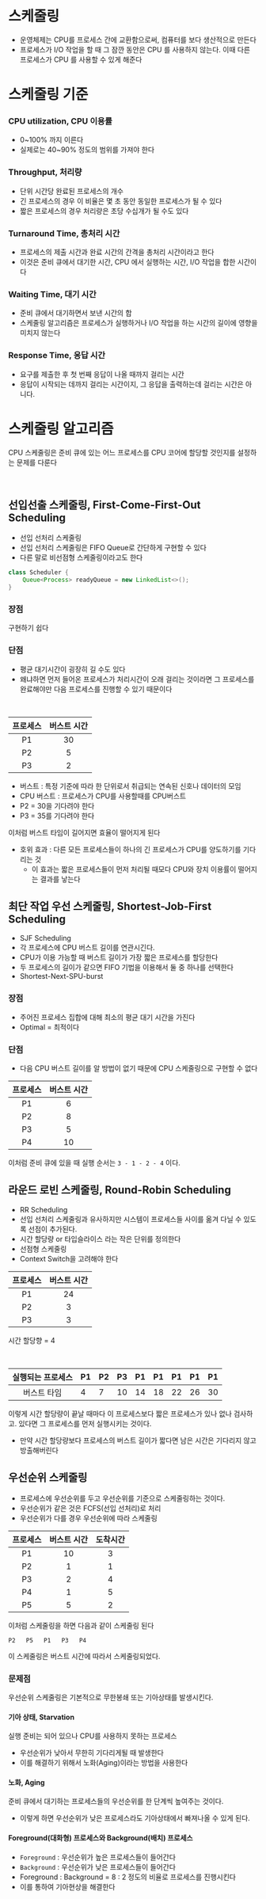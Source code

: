 # 스케줄링

* 운영체제는 CPU를 프로세스 간에 교환함으로써, 컴퓨터를 보다 생산적으로 만든다
* 프로세스가 I/O 작업을 할 때 그 잠깐 동안은 CPU 를 사용하지 않는다. 이때 다른 프로세스가 CPU 를 사용할 수 있게 해준다

# 스케줄링 기준

### CPU utilization, CPU 이용률

* 0~100% 까지 이른다
* 실제로는 40~90% 정도의 범위를 가져야 한다

### Throughput, 처리량

* 단위 시간당 완료된 프로세스의 개수
* 긴 프로세스의 경우 이 비율은 몇 초 동안 동일한 프로세스가 될 수 있다
* 짧은 프로세스의 경우 처리량은 초당 수십개가 될 수도 있다

### Turnaround Time, 총처리 시간

* 프로세스의 제출 시간과 완료 시간의 간격을 총처리 시간이라고 한다
* 이것은 준비 큐에서 대기한 시간, CPU 에서 실행하는 시간, I/O 작업을 합한 시간이다

### Waiting Time, 대기 시간

* 준비 큐에서 대기하면서 보낸 시간의 합
* 스케줄링 알고리즘은 프로세스가 실행하거나 I/O 작업을 하는 시간의 길이에 영향을 미치지 않는다

### Response Time, 응답 시간

* 요구를 제출한 후 첫 번째 응답이 나올 때까지 걸리는 시간
* 응답이 시작되는 데까지 걸리는 시간이지, 그 응답을 출력하는데 걸리는 시간은 아니다.

# 스케줄링 알고리즘

CPU 스케줄링은 준비 큐에 있는 어느 프로세스를 CPU 코어에 할당할 것인지를 설정하는 문제를 다룬다

<br>

## 선입선출 스케줄링, First-Come-First-Out Scheduling

* 선입 선처리 스케줄링
* 선입 선처리 스케줄링은 FIFO Queue로 간단하게 구현할 수 있다
* 다른 말로 비선점형 스케줄링이라고도 한다

```java
class Scheduler {
    Queue<Process> readyQueue = new LinkedList<>();
}
```

### 장점

구현하기 쉽다

### 단점

* 평균 대기시간이 굉장히 길 수도 있다
* 왜냐하면 먼저 들어온 프로세스가 처리시간이 오래 걸리는 것이라면 그 프로세스를 완료해야만 다음 프로세스를 진행할 수 있기 때문이다

<br>

| 프로세스 |버스트 시간|
|:--:|:---:|
| P1 | 30 |
| P2 | 5 |
| P3 | 2 |

* 버스트 : 특정 기준에 따라 한 단위로서 취급되는 연속된 신호나 데이터의 모임
* CPU 버스트 : 프로세스가 CPU를 사용할때를 CPU버스트
* P2 = 30을 기다려야 한다
* P3 = 35를 기다려야 한다

이처럼 버스트 타임이 길어지면 효율이 떨어지게 된다

* 호위 효과 : 다른 모든 프로세스들이 하나의 긴 프로세스가 CPU를 양도하기를 기다리는 것
    * 이 효과는 짧은 프로세스들이 먼저 처리될 때모다 CPU와 장치 이용률이 떨어지는 결과를 낳는다

## 최단 작업 우선 스케줄링, Shortest-Job-First Scheduling

* SJF Scheduling
* 각 프로세스에 CPU 버스트 길이를 연관시긴다.
* CPU가 이용 가능할 때 버스트 길이가 가장 짧은 프로세스를 할당한다
* 두 프로세스의 길이가 같으면 FIFO 기법을 이용해서 둘 중 하나를 선택한다
* Shortest-Next-SPU-burst

### 장점

* 주어진 프로세스 집합에 대해 최소의 평균 대기 시간을 가진다
* Optimal = 최적이다

### 단점

* 다음 CPU 버스트 길이를 알 방법이 없기 때문에 CPU 스케줄링으로 구현할 수 없다
  <br>

| 프로세스 | 버스트 시간 |
|:--:|:------:|
| P1 | 6|
| P2 | 8|
| P3 | 5|
| P4 | 10|

이처럼 준비 큐에 있을 때 실행 순서는 `3 - 1 - 2 - 4` 이다.

## 라운드 로빈 스케줄링, Round-Robin Scheduling

* RR Scheduling
* 선입 선처리 스케줄링과 유사하지만 시스템이 프로세스들 사이를 옮겨 다닐 수 있도록 선점이 추가된다.
* 시간 할당량 or 타입슬라이스 라는 작은 단위를 정의한다
* 선점형 스케줄링
* Context Switch을 고려해야 한다

| 프로세스 | 버스트 시간 |
|:--:|:------:|
| P1 | 24|
| P2 | 3|
| P3 | 3|
시간 할당향 = 4

<BR>

| 실행되는 프로세스 | P1  | P2  | P3  | P1  | P1  | P1  | P1  | P1  |
|:---------:|-----|-----|-----|-----|-----|-----|-----|-----|
|  버스트 타임   | 4   | 7   | 10  | 14  | 18  | 22  | 26  | 30  |

이렇게 시간 할당량이 끝날 때마다 이 프로세스보다 짧은 프로세스가 있나 없나 검사하고. 있다면 그 프로세스를 먼저 실행시키는 것이다.

* 만약 시간 할당량보다 프로세스의 버스트 길이가 짧다면 남은 시간은 기다리지 않고 방출해버린다

## 우선순위 스케줄링

* 프로세스에 우선순위를 두고 우선순위를 기준으로 스케줄링하는 것이다.
* 우선순위가 같은 것은 FCFS(선입 선처리)로 처리
* 우선순위가 다를 경우 우선순위에 따라 스케줄링

| 프로세스 | 버스트 시간 | 도착시간 |
|:----:|:------:|:----:|
|  P1  |   10   |  3   |
|  P2  |   1    |  1   |
|  P3  |   2    |  4   |
|  P4  |   1    |  5   |
|  P5  |   5    |  2   |

이처럼 스케줄링을 하면 다음과 같이 스케줄링 된다

```
P2   P5   P1   P3   P4
```

이 스케줄링은 버스트 시간에 따라서 스케줄링되었다.

### 문제점

우선순위 스케줄링은 기본적으로 무한봉쇄 또는 기아상태를 발생시킨다.

#### 기아 상태, Starvation

실행 준비는 되어 있으나 CPU를 사용하지 못하는 프로세스

* 우선순위가 낮아서 무한히 기다리게될 때 발생한다
* 이를 해결하기 위해서 노화(Aging)이라는 방법을 사용한다

#### 노화, Aging

준비 큐에서 대기하는 프로세스들의 우선순위를 한 단계씩 높여주는 것이다.

* 이렇게 하면 우선순위가 낮은 프로세스라도 기아상태에서 빠져나올 수 있게 된다.

#### Foreground(대화형) 프로세스와 Background(배치) 프로세스

* `Foreground` : 우선순위가 높은 프로세스들이 들어간다
* `Background` : 우선순위가 낮은 프로세스들이 들어간다
* Foreground : Background = 8 : 2 정도의 비율로 프로세스를 진행시킨다
* 이를 통하여 기아현상을 해결한다

